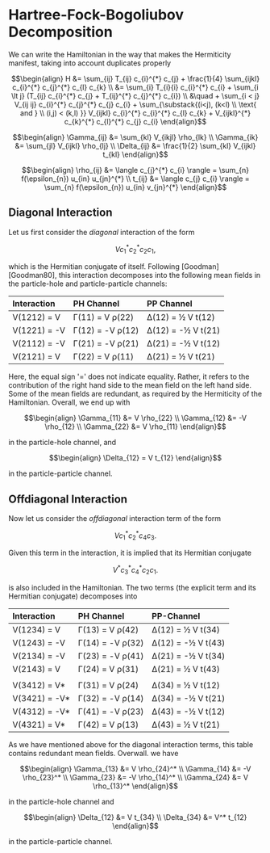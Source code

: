 
# Hartree-Fock-Bogoliubov Decomposition

We can write the Hamiltonian in the way that makes the Hermiticity manifest, taking into account duplicates properly
``` math
\begin{align}
H &= \sum_{ij} T_{ij} c_{i}^{*} c_{j}
 + \frac{1}{4} \sum_{ijkl} c_{i}^{*} c_{j}^{*} c_{l} c_{k}
\\
  &= \sum_{i} T_{i}{i} c_{i}^{*} c_{i}
    + \sum_{i \lt j} (T_{ij} c_{i}^{*} c_{j} + T_{ij}^{*} c_{j}^{*} c_{i}) \\
  &\quad
    + \sum_{i < j} V_{ij ij} c_{i}^{*} c_{j}^{*} c_{j} c_{i}
    + \sum_{\substack{(i<j), (k<l) \\ \text{ and } \\ (i,j) < (k,l) }}
        V_{ijkl}     c_{i}^{*} c_{i}^{*} c_{l} c_{k} +
        V_{ijkl}^{*} c_{k}^{*} c_{l}^{*} c_{j} c_{i}
\end{align}
```

```math
\begin{align}
  \Gamma_{ij} &= \sum_{kl} V_{ikjl} \rho_{lk} \\
  \Gamma_{ik} &= \sum_{jl} V_{ijkl} \rho_{lj} \\
  \Delta_{ij} &= \frac{1}{2} \sum_{kl} V_{ijkl} t_{kl}
\end{align}
```

```math
\begin{align}
  \rho_{ij} &= \langle c_{j}^{*} c_{i} \rangle
             = \sum_{n} f(\epsilon_{n}) u_{in} u_{jn}^{*} \\
  t_{ij}    &= \langle c_{j} c_{i} \rangle
             = \sum_{n} f(\epsilon_{n}) u_{in} v_{jn}^{*}
\end{align}
```


## Diagonal Interaction

Let us first consider the *diagonal* interaction of the form
```math
  V c_{1}^{*} c_{2}^{*} c_{2} c_{1} ,
```
which is the Hermitian conjugate of itself. Following [Goodman][Goodman80], this interaction decomposes into the following mean fields in the particle-hole and particle-particle channels:

| Interaction  | PH Channel       | PP Channel         |
|:------------ |:---------------- |:------------------ |
| V(1212) =  V | Γ(11) =  V ρ(22) | Δ(12) =  ½ V t(12) |
| V(1221) = -V | Γ(12) = -V ρ(12) | Δ(12) = -½ V t(21) |
| V(2112) = -V | Γ(21) = -V ρ(21) | Δ(21) = -½ V t(12) |
| V(2121) =  V | Γ(22) =  V ρ(11) | Δ(21) =  ½ V t(21) |

Here, the equal sign '=' does not indicate equality. Rather, it refers to the contribution of the right hand side to the mean field on the left hand side. Some of the mean fields are redundant, as required by the Hermiticity of the Hamiltonian. Overall, we end up with
```math
\begin{align}
\Gamma_{11} &=  V \rho_{22} \\
\Gamma_{12} &= -V \rho_{12} \\
\Gamma_{22} &=  V \rho_{11}
\end{align}
```
in the particle-hole channel, and
```math
\begin{align}
\Delta_{12} =  V t_{12}
\end{align}
```
in the particle-particle channel.

## Offdiagonal Interaction
Now let us consider the *offdiagonal* interaction term of the form
```math
  V c_{1}^{*} c_{2}^{*} c_{4} c_{3}.
```
Given this term in the interaction, it is implied that its Hermitian conjugate
```math
  V^{*} c_{3}^{*} c_{4}^{*} c_{2} c_{1}.
```
is also included in the Hamiltonian. The two terms (the explicit term and its Hermitian conjugate) decomposes into

| Interaction   | PH Channel       | PP-Channel         |
|:------------- |:---------------- |:------------------ |
| V(1234) =  V  | Γ(13) =  V ρ(42) | Δ(12) =  ½ V t(34) |
| V(1243) = -V  | Γ(14) = -V ρ(32) | Δ(12) = -½ V t(43) |
| V(2134) = -V  | Γ(23) = -V ρ(41) | Δ(21) = -½ V t(34) |
| V(2143) =  V  | Γ(24) =  V ρ(31) | Δ(21) =  ½ V t(43) |
|               |                  |                    |
| V(3412) =  V* | Γ(31) =  V ρ(24) | Δ(34) =  ½ V t(12) |
| V(3421) = -V* | Γ(32) = -V ρ(14) | Δ(34) = -½ V t(21) |
| V(4312) = -V* | Γ(41) = -V ρ(23) | Δ(43) = -½ V t(12) |
| V(4321) =  V* | Γ(42) =  V ρ(13) | Δ(43) =  ½ V t(21) |

As we have mentioned above for the diagonal interaction terms, this table contains redundant mean fields. Overwall. we have
```math
\begin{align}
\Gamma_{13} &=  V  \rho_{24}^* \\
\Gamma_{14} &= -V  \rho_{23}^* \\
\Gamma_{23} &= -V  \rho_{14}^* \\
\Gamma_{24} &=  V  \rho_{13}^*
\end{align}
```
in the particle-hole channel and
```math
\begin{align}
\Delta_{12} &=  V   t_{34} \\
\Delta_{34} &=  V^* t_{12}
\end{align}
```
in the particle-particle channel.
